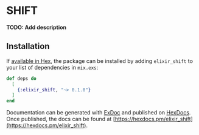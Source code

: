 # SHIFT

**TODO: Add description**

## Installation

If [available in Hex](https://hex.pm/docs/publish), the package can be installed
by adding `elixir_shift` to your list of dependencies in `mix.exs`:

```elixir
def deps do
  [
    {:elixir_shift, "~> 0.1.0"}
  ]
end
```

Documentation can be generated with [ExDoc](https://github.com/elixir-lang/ex_doc)
and published on [HexDocs](https://hexdocs.pm). Once published, the docs can
be found at [https://hexdocs.pm/elixir_shift](https://hexdocs.pm/elixir_shift).

